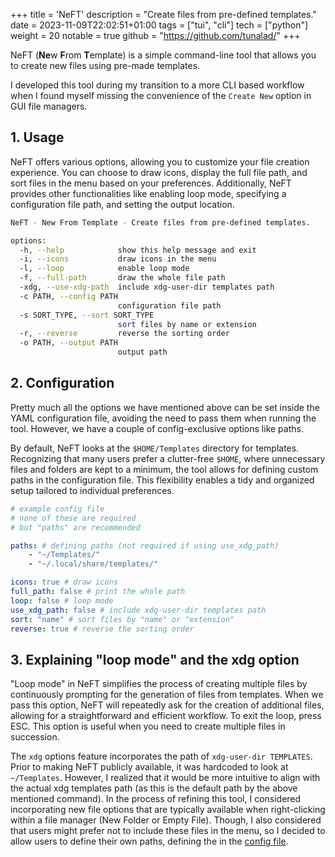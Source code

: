 +++
title = 'NeFT'
description = "Create files from pre-defined templates."
date = 2023-11-09T22:02:51+01:00
tags = ["tui", "cli"]
tech = ["python"]
weight = 20
notable = true
github = "https://github.com/tunalad/"
+++

NeFT (**Ne**w **F**rom **T**emplate) is a simple command-line tool that allows you to create new files using pre-made templates.

I developed this tool during my transition to a more CLI based workflow when I found myself missing the convenience of the `Create New` option in GUI file managers.

## 1. Usage

NeFT offers various options, allowing you to customize your file creation experience. You can choose to draw icons, display the full file path, and sort files in the menu based on your preferences. Additionally, NeFT provides other functionalities like enabling loop mode, specifying a configuration file path, and setting the output location.

```sh
NeFT - New From Template - Create files from pre-defined templates.

options:
  -h, --help            show this help message and exit
  -i, --icons           draw icons in the menu
  -l, --loop            enable loop mode
  -f, --full-path       draw the whole file path
  -xdg, --use-xdg-path  include xdg-user-dir templates path
  -c PATH, --config PATH
                        configuration file path
  -s SORT_TYPE, --sort SORT_TYPE
                        sort files by name or extension
  -r, --reverse         reverse the sorting order
  -o PATH, --output PATH
                        output path
```

## 2. Configuration

Pretty much all the options we have mentioned above can be set inside the YAML configuration file, avoiding the need to pass them when running the tool. However, we have a couple of config-exclusive options like paths.

By default, NeFT looks at the `$HOME/Templates` directory for templates. Recognizing that many users prefer a clutter-free `$HOME`, where unnecessary files and folders are kept to a minimum, the tool allows for defining custom paths in the configuration file. This flexibility enables a tidy and organized setup tailored to individual preferences.

```yaml
# example config file
# none of these are required
# but "paths" are recommended

paths: # defining paths (not required if using use_xdg_path)
    - "~/Templates/"
    - "~/.local/share/templates/"

icons: true # draw icons
full_path: false # print the whole path
loop: false # loop mode
use_xdg_path: false # include xdg-user-dir templates path
sort: "name" # sort files by "name" or "extension"
reverse: true # reverse the sorting order
```

## 3. Explaining "loop mode" and the xdg option

"Loop mode" in NeFT simplifies the process of creating multiple files by continuously prompting for the generation of files from templates. When we pass this option, NeFT will repeatedly ask for the creation of additional files, allowing for a straightforward and efficient workflow. To exit the loop, press ESC. This option is useful when you need to create multiple files in succession.

The `xdg` options feature incorporates the path of `xdg-user-dir TEMPLATES`. Prior to making NeFT publicly available, it was hardcoded to look at `~/Templates`. However, I realized that it would be more intuitive to align with the actual xdg templates path (as this is the default path by the above mentioned command). In the process of refining this tool, I considered incorporating new file options that are typically available when right-clicking within a file manager (New Folder or Empty File). Though, I also considered that users might prefer not to include these files in the menu, so I decided to allow users to define their own paths, defining the in the [config file](#configuration).
